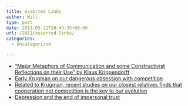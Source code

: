 ```yaml
---
title: Assorted Links
author: Will
type: post
date: 2011-05-21T20:43:35+00:00
url: /2011/assorted-links/
categories:
  - Uncategorized

---
```

  * [&#8220;Major Metaphors of Communication and some Constructivist Reflections on their Use&#8221; by Klaus Krippendorff][1]
  * [Early Krugman on our dangerous obsession with competition][2]
  * [Related to Krugman, recent studies on our closest relatives finds that cooperation not competition is the key to our evolution][3]
  * [Depression and the end of impersonal trust][4]

&nbsp;

 [1]: http://www.asc.upenn.edu/usr/krippendorff/METAPHOR.htm
 [2]: http://www.ucema.edu.ar/u/agaletto/krugman_competitiveness.pdf
 [3]: http://www.timeshighereducation.co.uk/story.asp?sectioncode=26&storycode=415874&c=2
 [4]: http://mercatus.org/sites/default/files/publication/WP0931_Depression_and_Failure_of_Impersonal_Trust_0.pdf